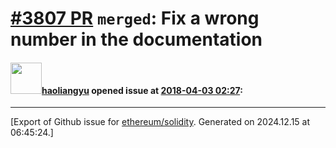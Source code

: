 # [\#3807 PR](https://github.com/ethereum/solidity/pull/3807) `merged`: Fix a wrong number in the documentation

#### <img src="https://avatars.githubusercontent.com/u/1726265?u=b562b9c57fffb057537421aa2166ae701a5c33ee&v=4" width="50">[haoliangyu](https://github.com/haoliangyu) opened issue at [2018-04-03 02:27](https://github.com/ethereum/solidity/pull/3807):






-------------------------------------------------------------------------------



[Export of Github issue for [ethereum/solidity](https://github.com/ethereum/solidity). Generated on 2024.12.15 at 06:45:24.]

